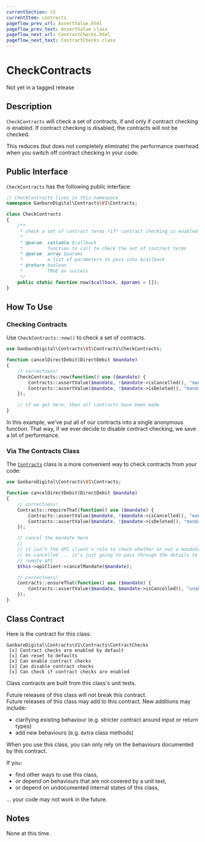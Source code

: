 ```yaml
---
currentSection: v1
currentItem: contracts
pageflow_prev_url: AssertValue.html
pageflow_prev_text: AssertValue class
pageflow_next_url: ContractChecks.html
pageflow_next_text: ContractChecks class
---
```


# CheckContracts

<div class="callout warning">
Not yet in a tagged release
</div>

## Description

`CheckContracts` will check a set of contracts, if and only if contract checking is enabled. If contract checking is disabled, the contracts will not be checked.

This reduces (but does not completely eliminate) the performance overhead when you switch off contract checking in your code.

## Public Interface

`CheckContracts` has the following public interface:

```php
// CheckContracts lives in this namespace
namespace GanbaroDigital\Contracts\V1\Contracts;

class CheckContracts
{
    /**
     * check a set of contract terms *if* contract checking is enabled
     *
     * @param  callable $callback
     *         function to call to check the set of contract terms
     * @param  array $params
     *         a list of parameters to pass into $callback
     * @return boolean
     *         TRUE on success
     */
    public static function now($callback, $params = []);
}
```

## How To Use

### Checking Contracts

Use `CheckContracts::now()` to check a set of contracts.

```php
use GanbaroDigital\Contracts\V1\Contracts\CheckContracts;

function cancelDirectDebit(DirectDebit $mandate)
{
    // correctness!
    CheckContracts::now(function() use ($mandate) {
        Contracts::assertValue($mandate, !$mandate->isCancelled(), "mandate is already cancelled");
        Contracts::assertValue($mandate, !$mandate->isDeleted(), "mandate has been deleted");
    });

    // if we get here, then all contracts have been made
}
```

In this example, we've put all of our contracts into a single anonymous function. That way, if we ever decide to disable contract checking, we save a lot of performance.

### Via The Contracts Class

The [`Contracts`](Contracts.html) class is a more convenient way to check contracts from your code:

```php
use GanbaroDigital\Contracts\V1\Contracts;

function cancelDirectDebit(DirectDebit $mandate)
{
    // correctness!
    Contracts::requireThat(function() use ($mandate) {
        Contracts::assertValue($mandate, !$mandate->isCancelled(), "mandate is already cancelled");
        Contracts::assertValue($mandate, !$mandate->isDeleted(), "mandate has been deleted");
    });

    // cancel the mandate here
    //
    // it isn't the API client's role to check whether or not a mandate should
    // be cancelled ... it's just going to pass through the details to the
    // remote API
    $this->apiClient->cancelMandate($mandate);

    // correctness!
    Contracts::ensureThat(function() use ($mandate) {
        Contracts::assertValue($mandate, $mandate->isCancelled(), "unable to cancel mandate");
    });
}
```


## Class Contract

Here is the contract for this class:

    GanbaroDigital\Contracts\V1\Contracts\ContractChecks
     [x] Contract checks are enabled by default
     [x] Can reset to defaults
     [x] Can enable contract checks
     [x] Can disable contract checks
     [x] Can check if contract checks are enabled

Class contracts are built from this class's unit tests.

<div class="callout success">
Future releases of this class will not break this contract.
</div>

<div class="callout info" markdown="1">
Future releases of this class may add to this contract. New additions may include:

* clarifying existing behaviour (e.g. stricter contract around input or return types)
* add new behaviours (e.g. extra class methods)
</div>

<div class="callout warning" markdown="1">
When you use this class, you can only rely on the behaviours documented by this contract.

If you:

* find other ways to use this class,
* or depend on behaviours that are not covered by a unit test,
* or depend on undocumented internal states of this class,

... your code may not work in the future.
</div>

## Notes

None at this time.

